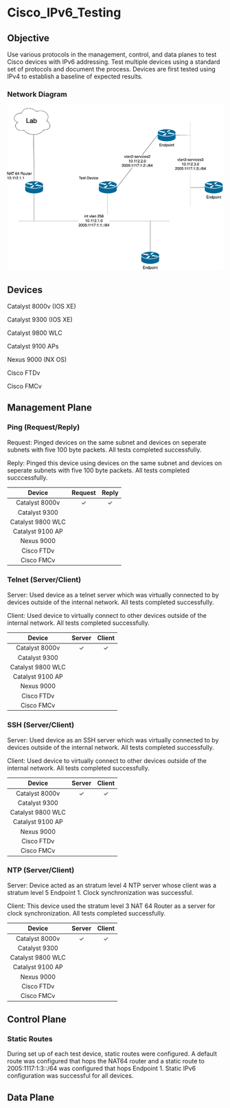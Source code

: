 # Cisco_IPv6_Testing
## Objective
Use various protocols in the management, control, and data planes to test Cisco devices with IPv6 addressing. Test multiple devices using a standard set of protocols and document the process. Devices are first tested using IPv4 to establish a baseline of expected results. 
### Network Diagram
![Image Failed to Load](Network_Diagram.png)
## Devices
Catalyst 8000v (IOS XE)

Catalyst 9300 (IOS XE)

Catalyst 9800 WLC

Catalyst 9100 APs

Nexus 9000 (NX OS)

Cisco FTDv 

Cisco FMCv
## Management Plane
### Ping (Request/Reply)
Request: Pinged devices on the same subnet and devices on seperate subnets with five 100 byte packets. All tests completed successfully.

Reply: Pinged this device using devices on the same subnet and devices on seperate subnets with five 100 byte packets. All tests completed 
succcessfully.

| Device  |  Request  |  Reply  |
| :-------: | :-------: | :----------: |
| Catalyst 8000v| ✓ | ✓ |
| Catalyst 9300  |         |            |
| Catalyst 9800 WLC |  |  |
| Catalyst 9100 AP |  |  |
| Nexus 9000 |  |  |
| Cisco FTDv |  |  |
| Cisco FMCv |  |  |
### Telnet (Server/Client)
Server: Used device as a telnet server which was virtually connected to by devices outside of the internal network. All tests completed successfully.

Client: Used device to virtually connect to other devices outside of the internal network. All tests completed successfully.

| Device  |  Server  |  Client  |
| :-------: | :-------: | :----------: |
| Catalyst 8000v| ✓ | ✓ |
| Catalyst 9300 |   |   |
| Catalyst 9800 WLC |   |   |
| Catalyst 9100 AP  |   |   |
| Nexus 9000 |      |   |
| Cisco FTDv |      |   |
| Cisco FMCv |      |   |
### SSH (Server/Client)
Server: Used device as an SSH server which was virtually connected to by devices outside of the internal network. All tests completed successfully.

Client: Used device to virtually connect to other devices outside of the internal network. All tests completed successfully.

| Device  |  Server  |  Client  |
| :-------: | :-------: | :----------: |
| Catalyst 8000v| ✓ | ✓ |
| Catalyst 9300 |   |   |
| Catalyst 9800 WLC |   |   |
| Catalyst 9100 AP  |   |   |
| Nexus 9000 |      |   |
| Cisco FTDv |      |   |
| Cisco FMCv |      |   |
### NTP (Server/Client)
Server: Device acted as an stratum level 4 NTP server whose client was a stratum level 5 Endpoint 1. Clock synchronization was successful.

Client: This device used the stratum level 3 NAT 64 Router as a server for clock synchronization. All tests completed successfully.

| Device  |  Server  |  Client  |
| :-------: | :-------: | :----------: |
| Catalyst 8000v| ✓ | ✓ |
| Catalyst 9300 |   |   |
| Catalyst 9800 WLC |   |   |
| Catalyst 9100 AP  |   |   |
| Nexus 9000 |      |   |
| Cisco FTDv |      |   |
| Cisco FMCv |      |   |
## Control Plane
### Static Routes
During set up of each test device, static routes were configured. A default route was configured that hops the NAT64 router and a static route to 2005:1117:1:3::/64 was configured that hops Endpoint 1. Static IPv6 configuration was successful for all devices.
## Data Plane

